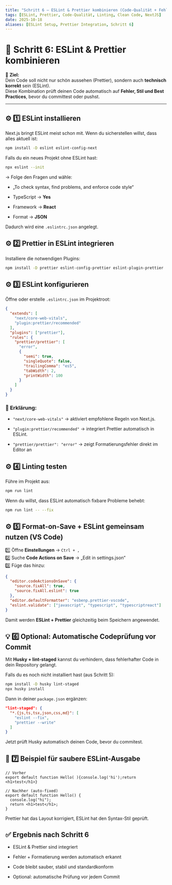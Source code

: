 ```yaml
---
title: "Schritt 6 – ESLint & Prettier kombinieren (Code-Qualität + Fehlerprüfung)"
tags: [ESLint, Prettier, Code-Qualität, Linting, Clean Code, NextJS]
date: 2025-10-18
aliases: [ESLint Setup, Prettier Integration, Schritt 6]
---
```


# 🧠 Schritt 6: ESLint & Prettier kombinieren

🎯 **Ziel:**  
Dein Code soll nicht nur schön aussehen (Prettier), sondern auch **technisch korrekt** sein (ESLint).  
Diese Kombination prüft deinen Code automatisch auf **Fehler, Stil und Best Practices**, bevor du committest oder pushst.

---

## ⚙️ 1️⃣ ESLint installieren

Next.js bringt ESLint meist schon mit. Wenn du sicherstellen willst, dass alles aktuell ist:

```bash
npm install -D eslint eslint-config-next
```
Falls du ein neues Projekt ohne ESLint hast:

```bash
npx eslint --init
```
→ Folge den Fragen und wähle:

- „To check syntax, find problems, and enforce code style“
    
- TypeScript → **Yes**
    
- Framework → **React**
    
- Format → **JSON**
    

Dadurch wird eine `.eslintrc.json` angelegt.

## ⚙️ 2️⃣ Prettier in ESLint integrieren

Installiere die notwendigen Plugins:
```bash
npm install -D prettier eslint-config-prettier eslint-plugin-prettier
```
## ⚙️ 3️⃣ ESLint konfigurieren

Öffne oder erstelle `.eslintrc.json` im Projektroot:
```json
{
  "extends": [
    "next/core-web-vitals",
    "plugin:prettier/recommended"
  ],
  "plugins": ["prettier"],
  "rules": {
    "prettier/prettier": [
      "error",
      {
        "semi": true,
        "singleQuote": false,
        "trailingComma": "es5",
        "tabWidth": 2,
        "printWidth": 100
      }
    ]
  }
}
```
### 🧩 Erklärung:

- `"next/core-web-vitals"` → aktiviert empfohlene Regeln von Next.js.
    
- `"plugin:prettier/recommended"` → integriert Prettier automatisch in ESLint.
    
- `"prettier/prettier": "error"` → zeigt Formatierungsfehler direkt im Editor an

## ⚙️ 4️⃣ Linting testen

Führe im Projekt aus:

```bash
npm run lint
```

Wenn du willst, dass ESLint automatisch fixbare Probleme behebt:
```bash
npm run lint -- --fix
```

## ⚙️ 5️⃣ Format-on-Save + ESLint gemeinsam nutzen (VS Code)

1️⃣ Öffne **Einstellungen** → `Ctrl + ,`  
2️⃣ Suche **Code Actions on Save** → „Edit in settings.json“  
3️⃣ Füge das hinzu:

```json
{
  "editor.codeActionsOnSave": {
    "source.fixAll": true,
    "source.fixAll.eslint": true
  },
  "editor.defaultFormatter": "esbenp.prettier-vscode",
  "eslint.validate": ["javascript", "typescript", "typescriptreact"]
}

```
Damit werden **ESLint + Prettier** gleichzeitig beim Speichern angewendet.

## 💡 6️⃣ Optional: Automatische Codeprüfung vor Commit

Mit **Husky + lint-staged** kannst du verhindern, dass fehlerhafter Code in dein Repository gelangt.

Falls du es noch nicht installiert hast (aus Schritt 5):

```bash
npm install -D husky lint-staged
npx husky install
```
Dann in deiner `package.json` ergänzen:
```json
"lint-staged": {
  "*.{js,ts,tsx,json,css,md}": [
    "eslint --fix",
    "prettier --write"
  ]
}
```
Jetzt prüft Husky automatisch deinen Code, bevor du commitest.

## 🧩 7️⃣ Beispiel für saubere ESLint-Ausgabe

```tsx
// Vorher
export default function Hello( ){console.log('hi');return <h1>test</h1>}

// Nachher (auto-fixed)
export default function Hello() {
  console.log("hi");
  return <h1>test</h1>;
}
````
Prettier hat das Layout korrigiert, ESLint hat den Syntax-Stil geprüft.

## ✅ Ergebnis nach Schritt 6

-  ESLint & Prettier sind integriert
    
-  Fehler + Formatierung werden automatisch erkannt
    
-  Code bleibt sauber, stabil und standardkonform
    
-  Optional: automatische Prüfung vor jedem Commit